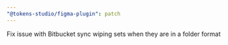 ```yaml
---
"@tokens-studio/figma-plugin": patch
---
```


Fix issue with Bitbucket sync wiping sets when they are in a folder format
